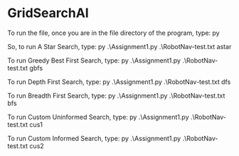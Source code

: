 # GridSearchAI

To run the file, once you are in the file directory of the program, type: py <programName> <testFileName> <searchMethod>

So, to run A Star Search, type: py .\Assignment1.py .\RobotNav-test.txt astar

To run Greedy Best First Search, type: py .\Assignment1.py .\RobotNav-test.txt gbfs

To run Depth First Search, type: py .\Assignment1.py .\RobotNav-test.txt dfs

To run Breadth First Search, type: py .\Assignment1.py .\RobotNav-test.txt bfs

To run Custom Uninformed Search, type: py .\Assignment1.py .\RobotNav-test.txt cus1

To run Custom Informed Search, type: py .\Assignment1.py .\RobotNav-test.txt cus2
